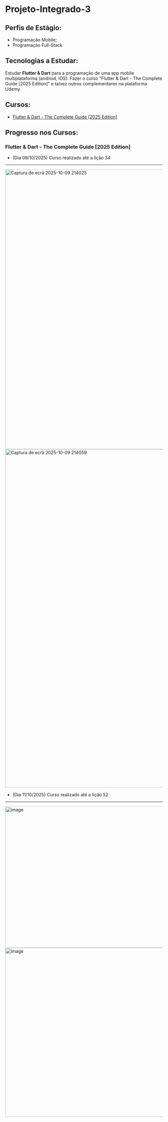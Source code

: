 # Projeto-Integrado-3

## Perfis de Estágio:
- Programação Mobile;
- Programação Full-Stack

## Tecnologias a Estudar:
Estudar **Flutter & Dart** para a programação de uma app mobile multiplataforma (android, iOS). Fazer o curso "Flutter & Dart - The Complete Guide [2025 Edition]" e talvez outros complementares na plataforma Udemy.

## Cursos:
- [Flutter & Dart - The Complete Guide [2025 Edition]](https://www.udemy.com/course/learn-flutter-dart-to-build-ios-android-apps/?couponCode=MT251006G1)

## Progresso nos Cursos:
### Flutter & Dart - The Complete Guide [2025 Edition]
- (Dia 09/10/2025) Curso realizado até a lição 34
---
<img width="1833" height="892" alt="Captura de ecrã 2025-10-09 214025" src="https://github.com/user-attachments/assets/1ce248bd-56eb-4ff5-845e-fc38835c18b9" />

<img width="1919" height="1079" alt="Captura de ecrã 2025-10-09 214059" src="https://github.com/user-attachments/assets/f9a9ec5b-995a-466b-a792-41e04edba7be" />


- (Dia 11/10/2025) Curso realizado até a lição 52
---
<img width="915" height="451" alt="image" src="https://github.com/user-attachments/assets/0d9c75fd-cf06-4598-a443-cf6de6e7dd85" />

<img width="959" height="539" alt="image" src="https://github.com/user-attachments/assets/4a04701c-35a6-45fb-bb18-9109b375feab" />

